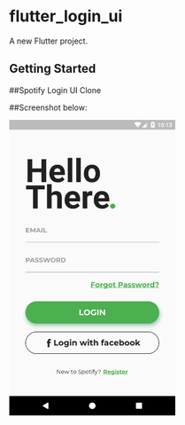 # flutter_login_ui

A new Flutter project.

## Getting Started

##Spotify Login UI Clone

##Screenshot below:

<p float=left>
<img src="Screenshot_1597097591.png" width=300px>

</p>

